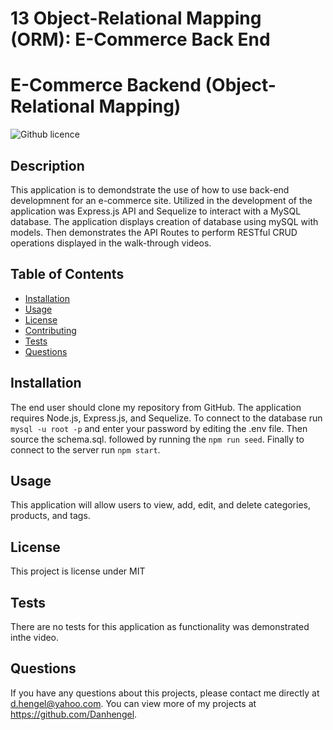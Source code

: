 # 13 Object-Relational Mapping (ORM): E-Commerce Back End

# E-Commerce Backend (Object-Relational Mapping)
![Github licence](http://img.shields.io/badge/license-MIT-blue.svg)

## Description 
This application is to demondstrate the use of how to use back-end developmnent for an e-commerce site. Utilized in the development of the application was Express.js API and Sequelize to interact with a MySQL database. The application displays creation of database using mySQL with models. Then demonstrates the API Routes to perform RESTful CRUD operations displayed in the walk-through videos.

## Table of Contents
* [Installation](#installation)
* [Usage](#usage)
* [License](#license)
* [Contributing](#contributing)
* [Tests](#tests)
* [Questions](#questions)

## Installation 
The end user should clone my repository from GitHub. The application requires Node.js, Express.js, and Sequelize. To connect to the database run `mysql -u root -p` and enter your password by editing the .env file. Then source the schema.sql. followed by running the `npm run seed`. Finally to connect to the server run `npm start`. 

## Usage 
This application will allow users to view, add, edit, and delete categories, products, and tags.



## License 
This project is license under MIT

## Tests
There are no tests for this application as functionality was demonstrated inthe video. 

## Questions
If you have any questions about this projects, please contact me directly at d.hengel@yahoo.com. You can view more of my projects at https://github.com/Danhengel.